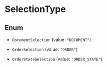 

# SelectionType

## Enum


* `DocumentSelection` (value: `"DOCUMENT"`)

* `OrderSelection` (value: `"ORDER"`)

* `OrderStateSelection` (value: `"ORDER_STATE"`)



